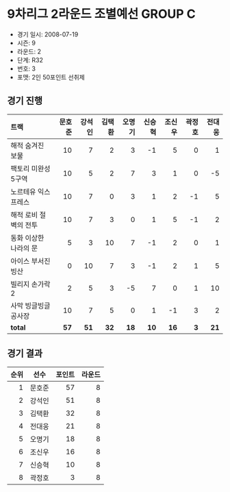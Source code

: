 # 9차리그 2라운드 조별예선 GROUP C

- 경기 일시: 2008-07-19
- 시즌: 9
- 라운드: 2
- 단계: R32
- 번호: 3
- 포맷: 2인 50포인트 선취제





## 경기 진행

| 트랙 | 문호준 | 강석인 | 김택환 | 오명기 | 신승혁 | 조신우 | 곽정호 | 전대웅 |
|:---|---:|---:|---:|---:|---:|---:|---:|---:|
| 해적 숨겨진 보물 | 10 | 7 | 2 | 3 | -1 | 5 | 0 | 1 |
| 팩토리 미완성 5구역 | 10 | 5 | 2 | 7 | 3 | 1 | 0 | -5 |
| 노르테유 익스프레스 | 10 | 7 | 0 | 3 | 1 | 2 | -1 | 5 |
| 해적 로비 절벽의 전투 | 10 | 7 | 3 | 0 | 1 | 5 | -1 | 2 |
| 동화 이상한 나라의 문 | 5 | 3 | 10 | 7 | -1 | 2 | 0 | 1 |
| 아이스 부서진 빙산 | 0 | 10 | 7 | 3 | -1 | 2 | 1 | 5 |
| 빌리지 손가락 2 | 2 | 5 | 3 | -5 | 7 | 0 | 1 | 10 |
| 사막 빙글빙글 공사장 | 10 | 7 | 5 | 0 | 1 | -1 | 3 | 2 |
| __total__ | __57__ | __51__ | __32__ | __18__ | __10__ | __16__ | __3__ | __21__ |




## 경기 결과

| 순위 | 선수 | 포인트 | 라운드 |
|---:|:---:|---:|---:|
| 1 | 문호준 | 57 | 8 |
| 2 | 강석인 | 51 | 8 |
| 3 | 김택환 | 32 | 8 |
| 4 | 전대웅 | 21 | 8 |
| 5 | 오명기 | 18 | 8 |
| 6 | 조신우 | 16 | 8 |
| 7 | 신승혁 | 10 | 8 |
| 8 | 곽정호 | 3 | 8 |

